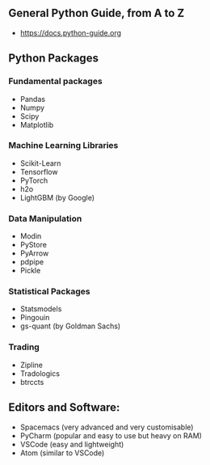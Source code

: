 ## General Python Guide, from A to Z

- https://docs.python-guide.org


## Python Packages

### Fundamental packages

- Pandas
- Numpy
- Scipy
- Matplotlib

### Machine Learning Libraries

- Scikit-Learn
- Tensorflow
- PyTorch
- h2o
- LightGBM (by Google)

### Data Manipulation

- Modin
- PyStore
- PyArrow
- pdpipe
- Pickle


### Statistical Packages

- Statsmodels
- Pingouin
- gs-quant (by Goldman Sachs)


### Trading

- Zipline
- Tradologics
- btrccts


## Editors and Software:

- Spacemacs (very advanced and very customisable)
- PyCharm (popular and easy to use but heavy on RAM)
- VSCode (easy and lightweight)
- Atom (similar to VSCode)
